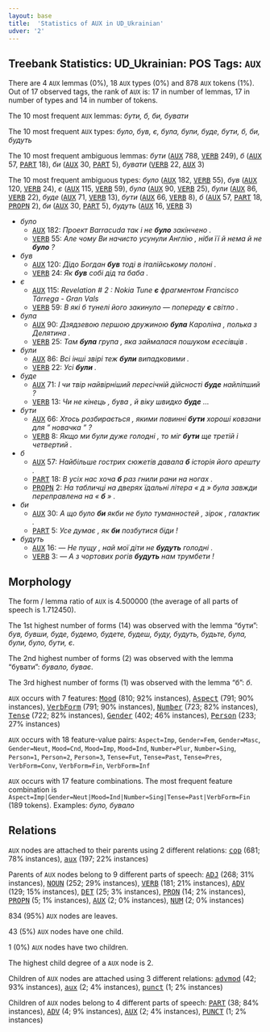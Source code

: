 ```yaml
---
layout: base
title:  'Statistics of AUX in UD_Ukrainian'
udver: '2'
---
```


## Treebank Statistics: UD_Ukrainian: POS Tags: `AUX`

There are 4 `AUX` lemmas (0%), 18 `AUX` types (0%) and 878 `AUX` tokens (1%).
Out of 17 observed tags, the rank of `AUX` is: 17 in number of lemmas, 17 in number of types and 14 in number of tokens.

The 10 most frequent `AUX` lemmas: <em>бути, б, би, бувати</em>

The 10 most frequent `AUX` types:  <em>було, був, є, була, були, буде, бути, б, би, будуть</em>

The 10 most frequent ambiguous lemmas: <em>бути</em> (<tt><a href="uk-pos-AUX.html">AUX</a></tt> 788, <tt><a href="uk-pos-VERB.html">VERB</a></tt> 249), <em>б</em> (<tt><a href="uk-pos-AUX.html">AUX</a></tt> 57, <tt><a href="uk-pos-PART.html">PART</a></tt> 18), <em>би</em> (<tt><a href="uk-pos-AUX.html">AUX</a></tt> 30, <tt><a href="uk-pos-PART.html">PART</a></tt> 5), <em>бувати</em> (<tt><a href="uk-pos-VERB.html">VERB</a></tt> 22, <tt><a href="uk-pos-AUX.html">AUX</a></tt> 3)

The 10 most frequent ambiguous types:  <em>було</em> (<tt><a href="uk-pos-AUX.html">AUX</a></tt> 182, <tt><a href="uk-pos-VERB.html">VERB</a></tt> 55), <em>був</em> (<tt><a href="uk-pos-AUX.html">AUX</a></tt> 120, <tt><a href="uk-pos-VERB.html">VERB</a></tt> 24), <em>є</em> (<tt><a href="uk-pos-AUX.html">AUX</a></tt> 115, <tt><a href="uk-pos-VERB.html">VERB</a></tt> 59), <em>була</em> (<tt><a href="uk-pos-AUX.html">AUX</a></tt> 90, <tt><a href="uk-pos-VERB.html">VERB</a></tt> 25), <em>були</em> (<tt><a href="uk-pos-AUX.html">AUX</a></tt> 86, <tt><a href="uk-pos-VERB.html">VERB</a></tt> 22), <em>буде</em> (<tt><a href="uk-pos-AUX.html">AUX</a></tt> 71, <tt><a href="uk-pos-VERB.html">VERB</a></tt> 13), <em>бути</em> (<tt><a href="uk-pos-AUX.html">AUX</a></tt> 66, <tt><a href="uk-pos-VERB.html">VERB</a></tt> 8), <em>б</em> (<tt><a href="uk-pos-AUX.html">AUX</a></tt> 57, <tt><a href="uk-pos-PART.html">PART</a></tt> 18, <tt><a href="uk-pos-PROPN.html">PROPN</a></tt> 2), <em>би</em> (<tt><a href="uk-pos-AUX.html">AUX</a></tt> 30, <tt><a href="uk-pos-PART.html">PART</a></tt> 5), <em>будуть</em> (<tt><a href="uk-pos-AUX.html">AUX</a></tt> 16, <tt><a href="uk-pos-VERB.html">VERB</a></tt> 3)


* <em>було</em>
  * <tt><a href="uk-pos-AUX.html">AUX</a></tt> 182: <em>Проект Barracuda так і не <b>було</b> закінчено .</em>
  * <tt><a href="uk-pos-VERB.html">VERB</a></tt> 55: <em>Але чому Ви начисто усунули Англію , ніби її й нема й не <b>було</b> ?</em>
* <em>був</em>
  * <tt><a href="uk-pos-AUX.html">AUX</a></tt> 120: <em>Дідо Богдан <b>був</b> тоді в італійському полоні .</em>
  * <tt><a href="uk-pos-VERB.html">VERB</a></tt> 24: <em>Як <b>був</b> собі дід та баба .</em>
* <em>є</em>
  * <tt><a href="uk-pos-AUX.html">AUX</a></tt> 115: <em>Revelation # 2 : Nokia Tune <b>є</b> фрагментом Francisco Tárrega - Gran Vals</em>
  * <tt><a href="uk-pos-VERB.html">VERB</a></tt> 59: <em>В які б тунелі його закинуло — попереду <b>є</b> світло .</em>
* <em>була</em>
  * <tt><a href="uk-pos-AUX.html">AUX</a></tt> 90: <em>Дзядзевою першою дружиною <b>була</b> Кароліна , полька з Делятина .</em>
  * <tt><a href="uk-pos-VERB.html">VERB</a></tt> 25: <em>Там <b>була</b> група , яка займалася пошуком есесівців .</em>
* <em>були</em>
  * <tt><a href="uk-pos-AUX.html">AUX</a></tt> 86: <em>Всі інші звірі теж <b>були</b> випадковими .</em>
  * <tt><a href="uk-pos-VERB.html">VERB</a></tt> 22: <em>Усі <b>були</b> .</em>
* <em>буде</em>
  * <tt><a href="uk-pos-AUX.html">AUX</a></tt> 71: <em>І чи твір найвірніший пересічній дійсності <b>буде</b> найліпший ?</em>
  * <tt><a href="uk-pos-VERB.html">VERB</a></tt> 13: <em>Чи не кінець , бува , й віку швидко <b>буде</b> ...</em>
* <em>бути</em>
  * <tt><a href="uk-pos-AUX.html">AUX</a></tt> 66: <em>Хтось розбирається , якими повинні <b>бути</b> хороші ковзани для ” новачка ” ?</em>
  * <tt><a href="uk-pos-VERB.html">VERB</a></tt> 8: <em>Якщо ми були дуже голодні , то міг <b>бути</b> ще третій і четвертий .</em>
* <em>б</em>
  * <tt><a href="uk-pos-AUX.html">AUX</a></tt> 57: <em>Найбільше гострих сюжетів давала <b>б</b> історія його арешту .</em>
  * <tt><a href="uk-pos-PART.html">PART</a></tt> 18: <em>В усіх нас хоча <b>б</b> раз гнили рани на ногах .</em>
  * <tt><a href="uk-pos-PROPN.html">PROPN</a></tt> 2: <em>На табличці на дверях їдальні літера « д » була завжди переправлена на « <b>б</b> » .</em>
* <em>би</em>
  * <tt><a href="uk-pos-AUX.html">AUX</a></tt> 30: <em>А що було <b>би</b> якби не було туманностей , зірок , галактик .</em>
  * <tt><a href="uk-pos-PART.html">PART</a></tt> 5: <em>Усе думає , як <b>би</b> позбутися біди !</em>
* <em>будуть</em>
  * <tt><a href="uk-pos-AUX.html">AUX</a></tt> 16: <em>— Не пущу , най мої діти не <b>будуть</b> голодні .</em>
  * <tt><a href="uk-pos-VERB.html">VERB</a></tt> 3: <em>— А з чортових рогів <b>будуть</b> нам трумбети !</em>

## Morphology

The form / lemma ratio of `AUX` is 4.500000 (the average of all parts of speech is 1.712450).

The 1st highest number of forms (14) was observed with the lemma “бути”: <em>був, бувши, буде, будемо, будете, будеш, буду, будуть, будьте, була, були, було, бути, є</em>.

The 2nd highest number of forms (2) was observed with the lemma “бувати”: <em>бувало, буває</em>.

The 3rd highest number of forms (1) was observed with the lemma “б”: <em>б</em>.

`AUX` occurs with 7 features: <tt><a href="uk-feat-Mood.html">Mood</a></tt> (810; 92% instances), <tt><a href="uk-feat-Aspect.html">Aspect</a></tt> (791; 90% instances), <tt><a href="uk-feat-VerbForm.html">VerbForm</a></tt> (791; 90% instances), <tt><a href="uk-feat-Number.html">Number</a></tt> (723; 82% instances), <tt><a href="uk-feat-Tense.html">Tense</a></tt> (722; 82% instances), <tt><a href="uk-feat-Gender.html">Gender</a></tt> (402; 46% instances), <tt><a href="uk-feat-Person.html">Person</a></tt> (233; 27% instances)

`AUX` occurs with 18 feature-value pairs: `Aspect=Imp`, `Gender=Fem`, `Gender=Masc`, `Gender=Neut`, `Mood=Cnd`, `Mood=Imp`, `Mood=Ind`, `Number=Plur`, `Number=Sing`, `Person=1`, `Person=2`, `Person=3`, `Tense=Fut`, `Tense=Past`, `Tense=Pres`, `VerbForm=Conv`, `VerbForm=Fin`, `VerbForm=Inf`

`AUX` occurs with 17 feature combinations.
The most frequent feature combination is `Aspect=Imp|Gender=Neut|Mood=Ind|Number=Sing|Tense=Past|VerbForm=Fin` (189 tokens).
Examples: <em>було, бувало</em>


## Relations

`AUX` nodes are attached to their parents using 2 different relations: <tt><a href="uk-dep-cop.html">cop</a></tt> (681; 78% instances), <tt><a href="uk-dep-aux.html">aux</a></tt> (197; 22% instances)

Parents of `AUX` nodes belong to 9 different parts of speech: <tt><a href="uk-pos-ADJ.html">ADJ</a></tt> (268; 31% instances), <tt><a href="uk-pos-NOUN.html">NOUN</a></tt> (252; 29% instances), <tt><a href="uk-pos-VERB.html">VERB</a></tt> (181; 21% instances), <tt><a href="uk-pos-ADV.html">ADV</a></tt> (129; 15% instances), <tt><a href="uk-pos-DET.html">DET</a></tt> (25; 3% instances), <tt><a href="uk-pos-PRON.html">PRON</a></tt> (14; 2% instances), <tt><a href="uk-pos-PROPN.html">PROPN</a></tt> (5; 1% instances), <tt><a href="uk-pos-AUX.html">AUX</a></tt> (2; 0% instances), <tt><a href="uk-pos-NUM.html">NUM</a></tt> (2; 0% instances)

834 (95%) `AUX` nodes are leaves.

43 (5%) `AUX` nodes have one child.

1 (0%) `AUX` nodes have two children.

The highest child degree of a `AUX` node is 2.

Children of `AUX` nodes are attached using 3 different relations: <tt><a href="uk-dep-advmod.html">advmod</a></tt> (42; 93% instances), <tt><a href="uk-dep-aux.html">aux</a></tt> (2; 4% instances), <tt><a href="uk-dep-punct.html">punct</a></tt> (1; 2% instances)

Children of `AUX` nodes belong to 4 different parts of speech: <tt><a href="uk-pos-PART.html">PART</a></tt> (38; 84% instances), <tt><a href="uk-pos-ADV.html">ADV</a></tt> (4; 9% instances), <tt><a href="uk-pos-AUX.html">AUX</a></tt> (2; 4% instances), <tt><a href="uk-pos-PUNCT.html">PUNCT</a></tt> (1; 2% instances)

